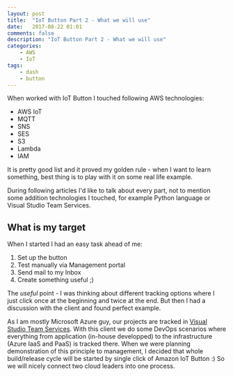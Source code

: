 ```yaml
---
layout: post
title:  "IoT Button Part 2 - What we will use"
date:   2017-08-22 01:01
comments: false
description: "IoT Button Part 2 - What we will use"
categories: 
    - AWS
    - IoT
tags: 
    - dash
    - button
---
```


When worked with IoT Button I touched following AWS technologies:

- AWS IoT
- MQTT
- SNS
- SES
- S3
- Lambda
- IAM

It is pretty good list and it proved my golden rule - when I want to learn something, best thing is to play with it on some real life example.

During following articles I'd like to talk about every part, not to mention some addition technologies I touched, for example Python language or Visual Studio Team Services.

## What is my target

When I started I had an easy task ahead of me:

1. Set up the button
2. Test manually via Management portal
3. Send mail to my Inbox
4. Create something useful ;)

The _useful_ point - I was thinking about different tracking options where I just click once at the beginning and twice at the end. But then I had a discussion with the client and found perfect example.

As I am mostly Microsoft Azure guy, our projects are tracked in [Visual Studio Team Services](https://www.visualstudio.com/team-services/). With this client we do some DevOps scenarios where everything from application (in-house developped) to the infrastructure (Azure IaaS and PaaS) is tracked there. When we were planning demonstration of this principle to management, I decided that whole build/release cycle will be started by single click of Amazon IoT Button :) So we will nicely connect two cloud leaders into one process.

